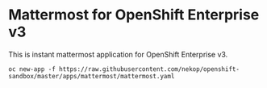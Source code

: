 # Mattermost for OpenShift Enterprise v3

This is instant mattermost application for OpenShift Enterprise v3.

```
oc new-app -f https://raw.githubusercontent.com/nekop/openshift-sandbox/master/apps/mattermost/mattermost.yaml
```
